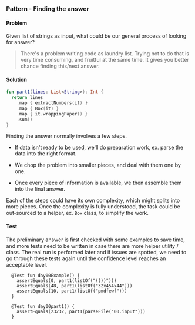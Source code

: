 ### Pattern - Finding the answer

#### Problem

Given list of strings as input, what could be our general process of looking for answer?

> There's a problem writing code as laundry list. Trying not to do that is very time consuming, and fruitful at the same time. It gives you better chance finding this/next answer.

#### Solution

```kotlin
fun part1(lines: List<String>): Int {
  return lines
    .map { extractNumbers(it) }
    .map { Box(it) }           
    .map { it.wrappingPaper() }
    .sum()                     
}
```

Finding the answer normally involves a few steps.

- If data isn't ready to be used, we'll do preparation work, ex. parse the data into the right format. 

- We chop the problem into smaller pieces, and deal with them one by one. 

- Once every piece of information is available, we then assemble them into the final answer. 

Each of the steps could have its own complexity,  which might splits into more pieces. Once the complexity is fully understood, the task could be out-sourced to a helper, ex. `Box` class, to simplify the work.

#### Test

The preliminary answer is first checked with some examples to save time, and more tests need to be written in case there are more helper utility / class. The real run is performed later  and if issues are spotted, we need to go through these tests again until the confidence level reaches an acceptable level.

```
  @Test fun day00Example() {
    assertEquals(0, part1(listOf("(())")))
    assertEquals(48, part1(listOf("32x454x44")))
    assertEquals(10, part1(listOf("pmdfewf")))
  }
  
  @Test fun day00part1() {
    assertEquals(23232, part1(parseFile("00.input")))
  }
```




